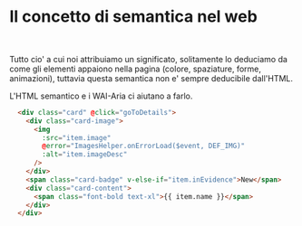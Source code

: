 <h1 class="title">
Il concetto di semantica nel web
</h1>

<br>

<v-clicks>

Tutto cio' a cui noi attribuiamo un significato, solitamente lo deduciamo da come gli elementi appaiono nella pagina (colore, spaziature, forme, animazioni), tuttavia questa semantica non e' sempre deducibile dall'HTML.

L'HTML semantico e i WAI-Aria ci aiutano a farlo.

```html 
  <div class="card" @click="goToDetails">
    <div class="card-image">
      <img
        :src="item.image"
        @error="ImagesHelper.onErrorLoad($event, DEF_IMG)"
        :alt="item.imageDesc"
      />
    </div>
    <span class="card-badge" v-else-if="item.inEvidence">New</span>
    <div class="card-content">
      <span class="font-bold text-xl">{{ item.name }}</span>
    </div>
  </div>
```

</v-clicks>
